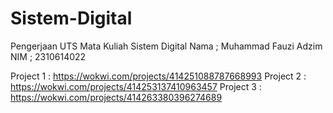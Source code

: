 # Sistem-Digital
Pengerjaan  UTS Mata Kuliah Sistem Digital
Nama ; Muhammad Fauzi Adzim 
NIM ; 2310614022 


Project 1 : https://wokwi.com/projects/414251088787668993 
Project 2 : https://wokwi.com/projects/414253137410963457
Project 3 : https://wokwi.com/projects/414263380396274689  

